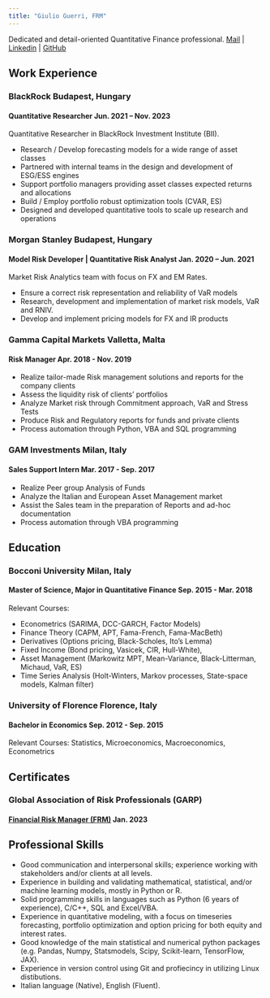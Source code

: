 ```yaml
---
title: "Giulio Guerri, FRM"
---
```


<info>Dedicated and detail-oriented Quantitative Finance professional.</info>
<info> [Mail](mailto:giulio.guerri93@gmail.com) | [Linkedin](https://www.linkedin.com/in/giulioguerri/) | [GitHub](https://github.com/ggnne)</info>

## Work Experience

### BlackRock <location> Budapest, Hungary </location> 
#### Quantitative Researcher <time> Jun. 2021 – Nov. 2023 </time>
Quantitative Researcher in BlackRock Investment Institute (BII).

* Research / Develop forecasting models for a wide range of asset classes
* Partnered with internal teams in the design and development of ESG/ESS engines
* Support portfolio managers providing asset classes expected returns and allocations
* Build / Employ portfolio robust optimization tools (CVAR, ES)
* Designed and developed quantitative tools to scale up research and operations

### Morgan Stanley <location> Budapest, Hungary </location> 
#### Model Risk Developer | Quantitative Risk Analyst <time> Jan. 2020 – Jun. 2021 </time>
Market Risk Analytics team with focus on FX and EM Rates.

* Ensure a correct risk representation and reliability of VaR models
* Research, development and implementation of market risk models, VaR and RNIV.
* Develop and implement pricing models for FX and IR products

### Gamma Capital Markets <location> Valletta, Malta </location> 
#### Risk Manager <time> Apr. 2018 - Nov. 2019 </time>
* Realize tailor-made Risk management solutions and reports for the company clients
* Assess the liquidity risk of clients’ portfolios
* Analyze Market risk through Commitment approach, VaR and Stress Tests
* Produce Risk and Regulatory reports for funds and private clients
* Process automation through Python, VBA and SQL programming

### GAM  Investments <location> Milan, Italy </location> 
#### Sales Support Intern <time> Mar. 2017 - Sep. 2017 </time>
* Realize Peer group Analysis of Funds
* Analyze the Italian and European Asset Management market
* Assist the Sales team in the preparation of Reports and ad-hoc documentation
* Process automation through VBA programming

## Education

### Bocconi University <location> Milan, Italy </location> 
#### Master of Science, Major in Quantitative Finance <time> Sep. 2015 - Mar. 2018 </time>
Relevant Courses:

* Econometrics (SARIMA, DCC-GARCH, Factor Models)
* Finance Theory (CAPM, APT, Fama-French, Fama-MacBeth)
* Derivatives (Options pricing, Black-Scholes, Ito’s Lemma)
* Fixed Income (Bond pricing, Vasicek, CIR, Hull-White),
* Asset Management (Markowitz MPT, Mean-Variance, Black-Litterman, Michaud, VaR, ES)
* Time Series Analysis (Holt-Winters, Markov processes, State-space models, Kalman filter)

### University of Florence <location> Florence, Italy </location> 
#### Bachelor in Economics <time> Sep. 2012 - Sep. 2015 </time>
Relevant Courses: Statistics, Microeconomics, Macroeconomics, Econometrics

## Certificates

### Global Association of Risk Professionals (GARP)
#### [Financial Risk Manager (FRM)](https://garp.my.site.com/DigitalBadgeFRM?id=0031W00002C5bQzQAJ&trk=public_profile_see-credential) <time> Jan. 2023 </time>

## Professional Skills
* Good communication and interpersonal skills; experience working with stakeholders and/or clients at all levels.
* Experience in building and validating mathematical, statistical, and/or machine learning models, mostly in Python or R.
* Solid programming skills in languages such as Python (6 years of experience), C/C++, SQL and Excel/VBA.
* Experience in quantitative modeling, with a focus on timeseries forecasting, portfolio optimization and option pricing for both equity and interest rates.
* Good knowledge of the main statistical and numerical python packages (e.g. Pandas, Numpy, Statsmodels, Scipy, Scikit-learn, TensorFlow, JAX).
* Experience in version control using Git and profiecincy in utilizing Linux distibutions.
* Italian language (Native), English (Fluent).
